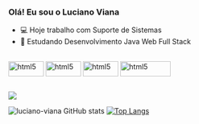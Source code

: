 ### Olá! Eu sou o Luciano Viana

- 💻 Hoje trabalho com Suporte de Sistemas
- 🌱 Estudando Desenvolvimento Java Web Full Stack


<div style="display: inline_block"><br>
  
  <img align="center" alt="html5" height="30" width="70" src="https://img.shields.io/badge/Java-ED8B00?style=for-the-badge&logo=openjdk&logoColor=white">
  <img align="center" alt="html5" height="30" width="70" src="https://img.shields.io/badge/HTML5-E34F26?style=for-the-badge&logo=html5&logoColor=white">
  <img align="center" alt="html5" height="30" width="70" src="https://img.shields.io/badge/CSS3-1572B6?style=for-the-badge&logo=css3&logoColor=white">
  <img align="center" alt="html5" height="30" width="100" src="https://img.shields.io/badge/JavaScript-F7DF1E?style=for-the-badge&logo=javascript&logoColor=black">
  
</div>
  
  ##
 
<div> 
  <a href="https://www.linkedin.com/in/luciano-viana-259924a4/" target="_blank"><img src="https://img.shields.io/badge/-LinkedIn-%230077B5?style=for-the-badge&logo=linkedin&logoColor=white" target="_blank"></a> 
</div>

![luciano-viana GitHub stats](https://github-readme-stats.vercel.app/api?username=luciano-viana&show_icons=true&theme=transparent)  [![Top Langs](https://github-readme-stats.vercel.app/api/top-langs/?username=luciano-viana)](https://github.com/anuraghazra/github-readme-stats)


